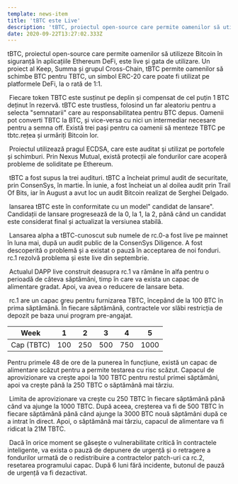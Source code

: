 ```yaml
---
template: news-item
title: 'tBTC este Live'
description: 'tBTC, proiectul open-source care permite oamenilor să utilizeze Bitcoin în siguranță în aplicațiile Ethereum DeFi, este live și gata de utilizare. Un proiect al Keep, Summa și grupul Cross-Chain, tBTC permite oamenilor să schimbe BTC pentru TBTC, un simbol ERC-20 care poate fi...'
date: 2020-09-22T13:27:02.333Z
---
```

<!---
#  translator: djalaev750#0503

#  url: https://telegra.ph/tBTC-este-Live-09-27

#  submission url: https://discordapp.com/channels/590951101600235531/701767679102550016/759769318664699955

----------

translated title: tBTC is Live
match with: tBTC Is Live
confidence (0-1): 1

-->

tBTC, proiectul open-source care permite oamenilor să utilizeze Bitcoin în siguranță în aplicațiile Ethereum DeFi, este live și gata de utilizare. Un proiect al Keep, Summa și grupul Cross-Chain, tBTC permite oamenilor să schimbe BTC pentru TBTC, un simbol ERC-20 care poate fi utilizat pe platformele DeFi, la o rată de 1:1.

&nbsp;Fiecare token TBTC este susținut pe deplin și compensat de cel puțin 1 BTC deținut în rezervă. tBTC este trustless, folosind un far aleatoriu pentru a selecta "semnatarii" care au responsabilitatea pentru BTC depus. Oamenii pot converti TBTC la BTC, și vice-versa cu nici un intermediar necesare pentru a semna off. Există trei pași pentru ca oamenii să menteze TBTC pe tbtc.rețea și urmăriți Bitcoin lor.

&nbsp;Proiectul utilizează pragul ECDSA, care este auditat și utilizat pe portofele și schimburi. Prin Nexus Mutual, există protecții ale fondurilor care acoperă probleme de soliditate pe Ethereum.

&nbsp;tBTC a fost supus la trei audituri. tBTC a încheiat primul audit de securitate, prin ConsenSys, în martie. În iunie, a fost încheiat un al doilea audit prin Trail Of Bits, iar în August a avut loc un audit Bitcoin realizat de Serghei Delgado.

&nbsp;lansarea tBTC este în conformitate cu un model" candidat de lansare". Candidații de lansare progresează de la 0, la 1, la 2, până când un candidat este considerat final și actualizat la versiunea stabilă.

&nbsp;Lansarea alpha a tBTC-cunoscut sub numele de rc.0-a fost live pe mainnet în luna mai, după un audit public de la ConsenSys Diligence. A fost descoperită o problemă și a existat o pauză în acceptarea de noi fonduri. rc.1 rezolvă problema și este live din septembrie.

&nbsp;Actualul DAPP live construit deasupra rc.1 va rămâne în alfa pentru o perioadă de câteva săptămâni, timp în care va exista un capac de alimentare gradat. Apoi, va avea o reducere de lansare beta.

&nbsp;rc.1 are un capac greu pentru furnizarea TBTC, începând de la 100 BTC în prima săptămână. În fiecare săptămână, contractele vor slăbi restricția de depozit pe baza unui program pre-angajat.


| Week       | 1   | 2   | 3   | 4   | 5    |
| ---------- | --- | --- | --- | --- | ---- |
| Cap (TBTC) | 100 | 250 | 500 | 750 | 1000 |



Pentru primele 48 de ore de la punerea în funcțiune, există un capac de alimentare scăzut pentru a permite testarea cu risc scăzut. Capacul de aprovizionare va crește apoi la 100 TBTC pentru restul primei săptămâni, apoi va crește până la 250 TBTC o săptămână mai târziu.

&nbsp;Limita de aprovizionare va crește cu 250 TBTC în fiecare săptămână până când va ajunge la 1000 TBTC. După aceea, creșterea va fi de 500 TBTC în fiecare săptămână până când ajunge la 3000 BTC nouă săptămâni după ce a intrat în direct. Apoi, o săptămână mai târziu, capacul de alimentare va fi ridicat la 21M TBTC.

&nbsp;Dacă în orice moment se găsește o vulnerabilitate critică în contractele inteligente, va exista o pauză de depunere de urgență și o retragere a fondurilor urmată de o redistribuire a contractelor patch-uri ca rc.2, resetarea programului capac. După 6 luni fără incidente, butonul de pauză de urgență va fi dezactivat.